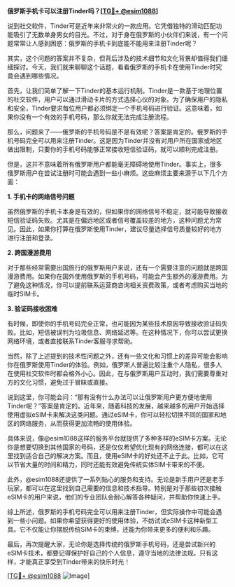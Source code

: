 **俄罗斯手机卡可以注册Tinder吗？[[TG💪+ @esim1088](https://t.me/s/esim1088)]**

说到社交软件，Tinder可是近年来非常火的一款应用。它凭借独特的滑动匹配功能吸引了无数单身男女的目光。不过，对于身在俄罗斯的小伙伴们来说，有一个问题常常让人感到困惑：俄罗斯的手机卡到底能不能用来注册Tinder呢？

其实，这个问题的答案并不复杂，但背后涉及的技术细节和文化背景却值得我们细细探讨。今天，我们就来聊聊这个话题，看看俄罗斯的手机卡在使用Tinder时究竟会遇到哪些情况。

首先，让我们简单了解一下Tinder的基本运行机制。Tinder是一款基于地理位置的社交软件，用户可以通过滑动卡片的方式选择心仪的对象。为了确保用户的隐私和安全，Tinder要求每位用户都必须绑定一个手机号码进行验证。这意味着，如果你没有一个有效的手机号码，那么你就无法完成注册流程。

那么，问题来了——俄罗斯的手机号码是不是有效呢？答案是肯定的。俄罗斯的手机号码完全可以用来注册Tinder。这是因为Tinder并没有对用户所在国家或地区做出限制，只要你的手机号码能够正常接收短信验证码，就可以顺利完成注册。

但是，这并不意味着所有俄罗斯用户都能毫无障碍地使用Tinder。事实上，很多俄罗斯用户在尝试注册时可能会遇到一些小麻烦。这些麻烦主要来源于以下几个方面：

**1. 手机卡的网络信号问题**

虽然俄罗斯的手机卡本身是有效的，但如果你的网络信号不稳定，就可能导致接收短信验证码失败。尤其是在偏远地区或者信号覆盖较差的地方，这种问题尤为常见。因此，如果你打算在俄罗斯使用Tinder，建议尽量选择信号质量较好的地方进行注册和登录。

**2. 跨国漫游费用**

对于那些经常需要出国旅行的俄罗斯用户来说，还有一个需要注意的问题就是跨国漫游费用。如果你在国外使用俄罗斯的手机号码，可能会产生额外的漫游费用。为了避免这种情况，你可以提前联系运营商咨询相关资费政策，或者考虑购买当地的临时SIM卡。

**3. 验证码接收困难**

有时候，即使你的手机号码完全正常，也可能因为某些技术原因导致接收验证码失败。比如，短信被误判为垃圾信息、网络延迟等。在这种情况下，你可以尝试更换网络环境，或者直接联系Tinder客服寻求帮助。

当然，除了上述提到的技术性问题之外，还有一些文化和习惯上的差异可能会影响你在俄罗斯使用Tinder的体验。例如，俄罗斯人普遍比较注重个人隐私，很多人在使用社交软件时都会格外小心。因此，在与俄罗斯用户互动时，我们需要尊重对方的文化习惯，避免过于冒昧或直接。

说到这里，你可能会问：“那有没有什么办法可以让俄罗斯用户更方便地使用Tinder呢？”答案是肯定的。近年来，随着科技的发展，越来越多的用户开始选择使用虚拟eSIM卡来解决这类问题。通过eSIM卡，你可以轻松切换不同的国家和地区的网络服务，从而获得更加流畅的使用体验。

具体来说，像@esim1088这样的服务平台就提供了多种多样的eSIM卡方案。无论你是想要切换到其他国家的号码，还是仅仅希望优化现有的网络连接，都可以在这里找到适合自己的解决方案。而且，使用eSIM卡的好处还不止于此。比如，它可以节省大量的时间和精力，同时还能有效避免传统实体SIM卡带来的不便。

此外，@esim1088还提供了一系列贴心的服务和支持。无论是新手用户还是老手玩家，都可以在这里找到自己需要的信息和技术指导。特别是对于那些初次接触eSIM卡的用户来说，他们的专业团队会耐心解答各种疑问，并帮助你快速上手。

综上所述，俄罗斯的手机号码完全可以用来注册Tinder，但实际操作中可能会遇到一些小问题。如果你希望获得更好的使用体验，不妨试试eSIM卡这种新型工具。它不仅能让你摆脱传统SIM卡的束缚，还能为你带来更多的便利和乐趣。

最后，再次提醒大家，无论你是选择传统的俄罗斯手机号码，还是尝试新兴的eSIM卡技术，都要记得保护好自己的个人信息，遵守当地的法律法规。只有这样，才能真正享受到Tinder带来的快乐时光！

[[TG💪+ @esim1088](https://t.me/s/esim1088) ![Image](https://i.postimg.cc/4NQfJmqS/Snipaste-2025-05-13-00-14-12.png)]